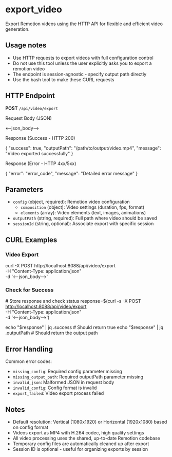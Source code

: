 # export_video

Export Remotion videos using the HTTP API for flexible and efficient video generation.

## Usage notes

- Use HTTP requests to export videos with full configuration control
- Do not use this tool unless the user explicitly asks you to export a remotion video
- The endpoint is session-agnostic - specify output path directly
- Use the bash tool to make these CURL requests

## HTTP Endpoint

**POST** `/api/video/export`

Request Body (JSON)

<request><--json_body--></request>

Response (Success - HTTP 200)

<response>{
  "success": true,
  "outputPath": "/path/to/output/video.mp4",
  "message": "Video exported successfully"
}</response>

Response (Error - HTTP 4xx/5xx)

<response>{
  "error": "error_code",
  "message": "Detailed error message"
}</response>

## Parameters

- `config` (object, required): Remotion video configuration
  - `composition` (object): Video settings (duration, fps, format)
  - `elements` (array): Video elements (text, images, animations)
- `outputPath` (string, required): Full path where video should be saved
- `sessionId` (string, optional): Associate export with specific session

## CURL Examples

### Video Export

<bash>curl -X POST http://localhost:8088/api/video/export \
  -H "Content-Type: application/json" \
  -d '<--json_body-->'</bash>

### Check for Success

<bash># Store response and check status
response=$(curl -s -X POST <http://localhost:8088/api/video/export> \
  -H "Content-Type: application/json" \
  -d '<--json_body-->')

echo "$response" | jq .success  # Should return true
echo "$response" | jq .outputPath  # Should return the output path</bash>

## Error Handling

Common error codes:

- `missing_config`: Required config parameter missing
- `missing_output_path`: Required outputPath parameter missing
- `invalid_json`: Malformed JSON in request body
- `invalid_config`: Config format is invalid
- `export_failed`: Video export process failed

## Notes

- Default resolution: Vertical (1080x1920) or Horizontal (1920x1080) based on config format
- Videos export as MP4 with H.264 codec, high quality settings
- All video processing uses the shared, up-to-date Remotion codebase
- Temporary config files are automatically cleaned up after export
- Session ID is optional - useful for organizing exports by session

